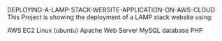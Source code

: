DEPLOYING-A-LAMP-STACK-WEBSITE-APPLICATION-ON-AWS-CLOUD
This Project is showing the deployment of a LAMP stack website using:

AWS EC2
Linux (ubuntu)
Apache Web Server
MySQL database
PHP
